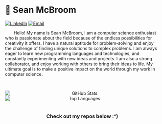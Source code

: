 # 🐇 Sean McBroom

<!--[![Discord](https://img.shields.io/badge/Discord-7289DA?style=flat-square&logo=discord&logoColor=white)](https://discordapp.com/users/517529173061795840/)-->
[![LinkedIn](https://img.shields.io/badge/-LinkedIn-blue?style=flat-square&logo=Linkedin&logoColor=white)](https://www.linkedin.com/in/sean-mcbroom-73bb16221/)
[![Email](https://img.shields.io/badge/-Email-red?style=flat-square&logo=Mail.Ru&logoColor=white)](mailto:sean.mcbroom@outlook.com)
<!--[![GitHub](https://img.shields.io/badge/-GitHub-black?style=flat-square&logo=github&link=https://github.com/seanmcbroom)](https://github.com/seanmcbroom)-->

<p>
&emsp;&emsp;Hello! My name is Sean McBroom, I am a computer science enthusiast who is passionate about the field because of the endless possibilities for creativity it offers. I have a natural aptitude for problem-solving and enjoy the challenge of finding unique solutions to complex problems. I am always eager to learn new programming languages and technologies, and constantly experimenting with new ideas and projects. I am also a strong collaborator, and enjoy working with others to bring their ideas to life. My ultimate goal is to make a positive impact on the world through my work in computer science.
</p>

<h2 align="center"></h2>

<br/>

<div align="center" style="display: flex; flex-direction: column; justify-items: center;">
  <img src="https://github-readme-stats.vercel.app/api/?username=seanmcbroom&layout=compact&theme=dark" alt="GitHub Stats">
  <img src="https://github-readme-stats.vercel.app/api/top-langs/?username=seanmcbroom&layout=compact&theme=dark" alt="Top Languages">
</div>

<br/>

<h3 align="center">
  Check out my repos below :^)
</h3>
